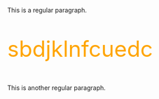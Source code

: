 This is a regular paragraph.

<div style="color:#FFA500; font-size:50px;">
    <p> sbdjklnfcuedc </p>
 </div> 

This is another regular paragraph.
